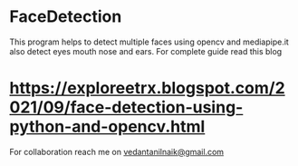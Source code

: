 # FaceDetection
This program helps to detect multiple faces using opencv and mediapipe.it also detect eyes mouth nose and ears.
For complete guide read this blog 
# https://exploreetrx.blogspot.com/2021/09/face-detection-using-python-and-opencv.html
For collaboration reach me on  vedantanilnaik@gmail.com
